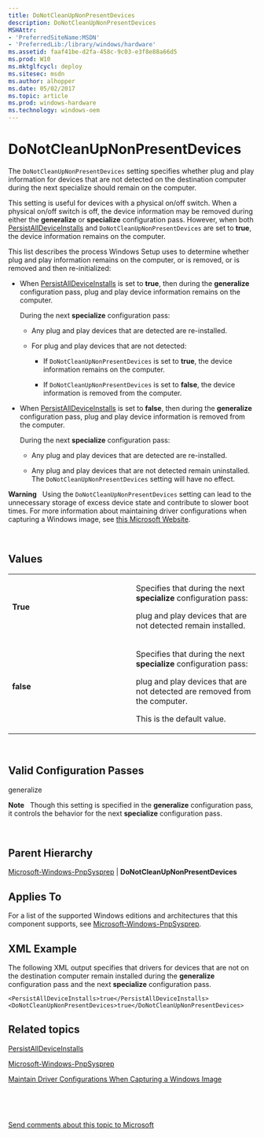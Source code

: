 ```yaml
---
title: DoNotCleanUpNonPresentDevices
description: DoNotCleanUpNonPresentDevices
MSHAttr:
- 'PreferredSiteName:MSDN'
- 'PreferredLib:/library/windows/hardware'
ms.assetid: faaf41be-d2fa-458c-9c03-e3f8e88a66d5
ms.prod: W10
ms.mktglfcycl: deploy
ms.sitesec: msdn
ms.author: alhopper
ms.date: 05/02/2017
ms.topic: article
ms.prod: windows-hardware
ms.technology: windows-oem
---
```


# DoNotCleanUpNonPresentDevices


The `DoNotCleanUpNonPresentDevices` setting specifies whether plug and play information for devices that are not detected on the destination computer during the next specialize should remain on the computer.

This setting is useful for devices with a physical on/off switch. When a physical on/off switch is off, the device information may be removed during either the **generalize** or **specialize** configuration pass. However, when both [PersistAllDeviceInstalls](microsoft-windows-pnpsysprep-persistalldeviceinstalls.md) and `DoNotCleanUpNonPresentDevices` are set to **true**, the device information remains on the computer.

This list describes the process Windows Setup uses to determine whether plug and play information remains on the computer, or is removed, or is removed and then re-initialized:

-   When [PersistAllDeviceInstalls](microsoft-windows-pnpsysprep-persistalldeviceinstalls.md) is set to **true**, then during the **generalize** configuration pass, plug and play device information remains on the computer.

    During the next **specialize** configuration pass:

    -   Any plug and play devices that are detected are re-installed.

    -   For plug and play devices that are not detected:

        -   If `DoNotCleanUpNonPresentDevices` is set to **true**, the device information remains on the computer.

        -   If `DoNotCleanUpNonPresentDevices` is set to **false**, the device information is removed from the computer.

-   When [PersistAllDeviceInstalls](microsoft-windows-pnpsysprep-persistalldeviceinstalls.md) is set to **false**, then during the **generalize** configuration pass, plug and play device information is removed from the computer.

    During the next **specialize** configuration pass:

    -   Any plug and play devices that are detected are re-installed.

    -   Any plug and play devices that are not detected remain uninstalled. The `DoNotCleanUpNonPresentDevices` setting will have no effect.

**Warning**  
Using the `DoNotCleanUpNonPresentDevices` setting can lead to the unnecessary storage of excess device state and contribute to slower boot times. For more information about maintaining driver configurations when capturing a Windows image, see [this Microsoft Website](http://go.microsoft.com/fwlink/p/?linkid=184946).

 

## Values


<table>
<colgroup>
<col width="50%" />
<col width="50%" />
</colgroup>
<tbody>
<tr class="odd">
<td><p><strong>True</strong></p></td>
<td><p>Specifies that during the next <strong>specialize</strong> configuration pass:</p>
<p>plug and play devices that are not detected remain installed.</p></td>
</tr>
<tr class="even">
<td><p><strong>false</strong></p></td>
<td><p>Specifies that during the next <strong>specialize</strong> configuration pass:</p>
<p>plug and play devices that are not detected are removed from the computer.</p>
<p>This is the default value.</p></td>
</tr>
</tbody>
</table>

 

## Valid Configuration Passes


generalize

**Note**  
Though this setting is specified in the **generalize** configuration pass, it controls the behavior for the next **specialize** configuration pass.

 

## Parent Hierarchy


[Microsoft-Windows-PnpSysprep](microsoft-windows-pnpsysprep.md) | **DoNotCleanUpNonPresentDevices**

## Applies To


For a list of the supported Windows editions and architectures that this component supports, see [Microsoft-Windows-PnpSysprep](microsoft-windows-pnpsysprep.md).

## XML Example


The following XML output specifies that drivers for devices that are not on the destination computer remain installed during the **generalize** configuration pass and the next **specialize** configuration pass.

``` syntax
<PersistAllDeviceInstalls>true</PersistAllDeviceInstalls>
<DoNotCleanUpNonPresentDevices>true</DoNotCleanUpNonPresentDevices>
```

## Related topics


[PersistAllDeviceInstalls](microsoft-windows-pnpsysprep-persistalldeviceinstalls.md)

[Microsoft-Windows-PnpSysprep](microsoft-windows-pnpsysprep.md)

[Maintain Driver Configurations When Capturing a Windows Image](http://go.microsoft.com/fwlink/p/?linkid=184946)

 

 

[Send comments about this topic to Microsoft](mailto:wsddocfb@microsoft.com?subject=Documentation%20feedback%20%5Bp_unattend\p_unattend%5D:%20DoNotCleanUpNonPresentDevices%20%20RELEASE:%20%2810/3/2016%29&body=%0A%0APRIVACY%20STATEMENT%0A%0AWe%20use%20your%20feedback%20to%20improve%20the%20documentation.%20We%20don't%20use%20your%20email%20address%20for%20any%20other%20purpose,%20and%20we'll%20remove%20your%20email%20address%20from%20our%20system%20after%20the%20issue%20that%20you're%20reporting%20is%20fixed.%20While%20we're%20working%20to%20fix%20this%20issue,%20we%20might%20send%20you%20an%20email%20message%20to%20ask%20for%20more%20info.%20Later,%20we%20might%20also%20send%20you%20an%20email%20message%20to%20let%20you%20know%20that%20we've%20addressed%20your%20feedback.%0A%0AFor%20more%20info%20about%20Microsoft's%20privacy%20policy,%20see%20http://privacy.microsoft.com/default.aspx. "Send comments about this topic to Microsoft")





